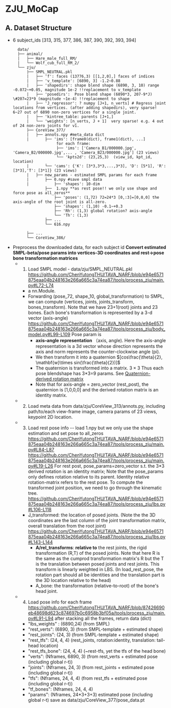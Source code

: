 # ZJU_MoCap
## A. Dataset Structure
* 6 subject_ids \[313, 315, 377, 386, 387, 390, 392, 393, 394]
  ```
    data/
    ├── animal/
    |   ├── Hare_male_full_RM/
    |   └── Wolf_cub_full_RM_2/
    └── zju/
        ├── SMPL_NEUTRAL.pkl
        |   ├── 'f': faces (13776,3) [[1,2,0],] faces of indices
        |   ├── 'v_template': [6890, 3] -1.2~0.88
        |   ├── 'shapedirs': shape blend shape (6890, 3, 10) range -0.072~+0.05, magnitude 1e-2 !!replacement to v_template
        |   ├── 'posedirs':  Pose blend shape (6890*3, 207-9*J) \#207=23*9 (magnitude ~1e-4) !!replacement to shape
        |   ├── 'J_regressor': ? numpy [J+1, n_verts] # Regress joint locations from vertices. (after adding shapedirs), very sparse! 6~27 out of 6890 non-zero vertices for a single joint.
        |   ├── 'kintree_table: parents [J+1,] 
        |   └── 'weights': [n_verts, J + 1]  very sparse! e.g. 4 out of 24 non-zero joints for v1.
        ├── CoreView_377/
        |   ├── annots.npy #meta_data dict
        |       ├── 'ims': [frame0(dict), frame1(dict), ...] 
                     for each frame:
                     ├── 'ims': ['Camera_B1/000000.jpg', 'Camera_B2/000000.jpg',... , 'Camera_B23/000000.jpg'] (23 views)
                     └── 'kpts2d': (23,25,3)  (view_id, kpt_id, location)
        |       └── 'cams': {'K': [3*3,3*3,...,3*3], 'D': [5*1], 'R': [3*3],'T': [3*1]} (23 views)
        |   ├── new_params - estimated SMPL params for each frame
        |       ├── 0.npy #save smpl data 
        |           ├── 'shapes': 10-dim         
                ├──  1.npy **as rest pose!! we only use shape and force pose as all_zeros**
                    ├── 'poses': (1,72) 72=24*3 [0,:3]=[0,0,0] the axis-angle of the root joint is all-zero.
                    ├── 'shapes': (1,10) -0.1~+0.3
                    ├── 'Rh': (1,3) global rotation? axis-angle
                    └── 'Th': (1,3)
                ├── ...
                └── 616.npy
                    
        ├── ...
        └── CoreView_386/
  ```
* Preprocess the downloaded data,  for each subject id **Convert estimated SMPL-beta/pose params into vertices-3D coordinates and rest->pose bone transformation matrices**
   * 1. Load SMPL model -  data/zju/SMPL_NEUTRAL.pkl
      https://github.com/ChenYutongTHU/TAVA_NARF/blob/e94e6571875eaa04b248163e266a665c3a74ea87/tools/process_zju/main.py#L72-L74
      * a nn.Module.
      * Forwarding (pose_72, shape_10, global_transformation) to SMPL, we can compute (vertices, joints, joints_transform, bones_transform). Note that we have 23+1(root) joints and 23 bones. Each bone's transformation is represented by a 3-d vector (axis-angle)
        https://github.com/ChenYutongTHU/TAVA_NARF/blob/e94e6571875eaa04b248163e266a665c3a74ea87/tools/process_zju/body_model.py#L99-L109
        Pose param is 
        * **axis–angle representation** （axis, angle). Here the axis-angle representation is a 3d vector whose direction represents the axis and norm represents the counter-clockwise angle (pi).
        * We then transform it into a quaternion $[cos\frac{\theta}{2}, \mathbf{w}\times sin(\frac{\theta}{2})]$
        * The quaternion is transformed into a matrix. $3\times3$ Thus each pose blendshape has 3\*3=9 params. See [Quaternion-derived rotation matrix](https://en.wikipedia.org/wiki/Quaternions_and_spatial_rotation#Quaternion-derived%20rotation%20matrix)
        * Note that for axis-angle = zero_vector (rest_post), the quaternion is \[1,0,0,0] and the derived rotation matrix is an identity matrix.
   * 2. Load meta data from data/zju/CoreView_313/annots.py, including path/to/each view-frame image, camera params of 23 views, keypoint 2D location. 
   * 3. Load rest pose info -- load 1.npy but we only use the shape estimation and set pose to all_zeros
      https://github.com/ChenYutongTHU/TAVA_NARF/blob/e94e6571875eaa04b248163e266a665c3a74ea87/tools/process_zju/main.py#L84-L87
      https://github.com/ChenYutongTHU/TAVA_NARF/blob/e94e6571875eaa04b248163e266a665c3a74ea87/tools/process_zju/main.py#L19-L26
      For rest post, pose_params=zero_vector s.t. the 3\*3 derived rotation is an identity matrix; 
      Note that the pose_params only defines rotation relative to its parent. Identity relative rotation-matrix refers to the rest pose.  To compute the transformed joint position, we need to go through the kinematic tree.
      https://github.com/ChenYutongTHU/TAVA_NARF/blob/e94e6571875eaa04b248163e266a665c3a74ea87/tools/process_zju/lbs.py#L106-L118
      * J_transformed: the location of posed joints. (Note the the 3D coordinates are the last column of the joint transformation matrix, overall translation from the root joint)
        https://github.com/ChenYutongTHU/TAVA_NARF/blob/e94e6571875eaa04b248163e266a665c3a74ea87/tools/process_zju/lbs.py#L143-L144
        * **A/rel_transforms**: **relative to** the rest joints, the rigid transformation (R,T) of the posed joints. Note that here R is the same as the cumprod transformation matrix's R but the T is the translation between posed joints and rest joints. This transform is linearly weighted in LBS. (In load_rest_pose, the rotation part should all be identities and the translation part is the 3D location relative to the head)
        * A_bone: the transformation (relative-to-root) of the bone's head joint.
   * 4. Load pose info for each frame
       https://github.com/ChenYutongTHU/TAVA_NARF/blob/87426690eb48698d623c874697b0c6958b3bf05a/tools/process_zju/main.py#L91-L94
       after stacking all the frames, return data (dict)
       * "lbs_weights" : (6890,24) (from SMPL)
       * "rest_verts": (6890, 3) (from SMPL-template + estimated shape)
       * "rest_joints": (24, 3) (from SMPL-template + estimated shape)
       * "rest_tfs": (24, 4, 4) (rest_joints, rotation:identity, translation: tail-head location)
       * "rest_tfs_bone": (24, 4, 4) (~rest-tfs, yet the tfs of the head bone)
       * "verts": (Nframes, 6890, 3) (from rest_verts + estimated pose (including global r-t))
       * "joints": (Nframes, 24, 3) (from rest_joints + estimated pose (including global r-t))
       * "tfs": (Nframes, 24, 4, 4) (from rest_tfs + estimated pose (including global r-t))
       * "tf_bones": (Nframes, 24, 4, 4)
       * "params": (Nframes, 24*3+3+3) estimated pose (including global r-t)
       save as data/zju/CoreView_377/pose_data.pt
       
      
      
  
